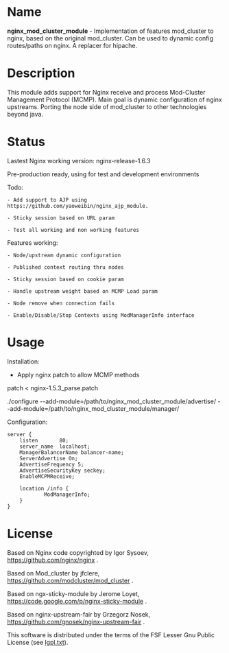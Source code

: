 
Name
====

**nginx_mod_cluster_module** -  Implementation of features mod_cluster to nginx, based on the original mod_cluster. Can be used to dynamic config routes/paths on nginx. A replacer for hipache. 

Description
===========

This module adds support for Nginx receive and process Mod-Cluster Management Protocol (MCMP). Main goal is dynamic 
configuration of nginx upstreams. Porting the node side of mod_cluster to other technologies beyond java.

Status
======

Lastest Nginx working version: nginx-release-1.6.3

Pre-production ready, using for test and development environments 

Todo:

	- Add support to AJP using https://github.com/yaoweibin/nginx_ajp_module.

	- Sticky session based on URL param

	- Test all working and non working features

Features working:

	- Node/upstream dynamic configuration

	- Published context routing thru nodes

	- Sticky session based on cookie param

	- Handle upstream weight based on MCMP Load param

	- Node remove when connection fails

	- Enable/Disable/Stop Contexts using ModManagerInfo interface

Usage
=====

Installation:

 - Apply nginx patch to allow MCMP methods

patch < nginx-1.5.3_parse.patch

./configure --add-module=/path/to/nginx_mod_cluster_module/advertise/ --add-module=/path/to/nginx_mod_cluster_module/manager/

Configuration:

    server {
        listen       80;
        server_name  localhost;
        ManagerBalancerName balancer-name;
        ServerAdvertise On;
        AdvertiseFrequency 5;
        AdvertiseSecurityKey seckey;
        EnableMCPMReceive;

        location /info {
                ModManagerInfo;
        }
    }


License
=======

Based on Nginx code copyrighted by Igor Sysoev, https://github.com/nginx/nginx .

Based on Mod_cluster by jfclere, https://github.com/modcluster/mod_cluster .

Based on ngx-sticky-module by Jerome Loyet, https://code.google.com/p/nginx-sticky-module .

Based on nginx-upstream-fair by Grzegorz Nosek, https://github.com/gnosek/nginx-upstream-fair . 

This software is distributed under the terms of the FSF Lesser Gnu Public License (see [lgpl.txt](lgpl.txt)).
